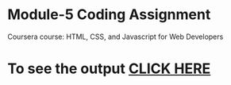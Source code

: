 # Module-5 Coding Assignment

Coursera course: HTML, CSS, and Javascript for Web Developers

# To see the output [CLICK HERE](https://DaniyalManzoor.github.io/Coursera-HTML-CSS-and-JavaScript-for-Web-Developers/module-5/index.html)
